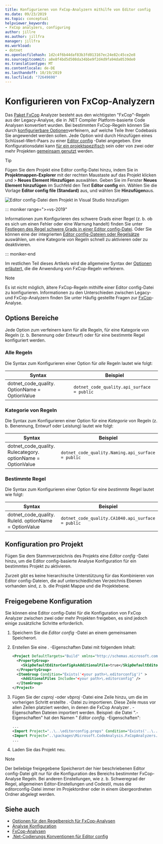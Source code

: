```yaml
---
title: Konfigurieren von FxCop-Analyzern mithilfe von Editor config
ms.date: 09/23/2019
ms.topic: conceptual
helpviewer_keywords:
- FxCop analyzers, configuring
author: jillre
ms.author: jillfra
manager: jillfra
ms.workload:
- dotnet
ms.openlocfilehash: 1d2c4f6b44daf83b3fd013167ec24e82c45ce2e8
ms.sourcegitcommit: a8e8f4bd5d508da34bbe9f2d4d9fa94da0539de0
ms.translationtype: MT
ms.contentlocale: de-DE
ms.lasthandoff: 10/19/2019
ms.locfileid: "72649698"
---
```

# <a name="configure-fxcop-analyzers"></a>Konfigurieren von FxCop-Analyzern

Das [Paket FxCop](install-fxcop-analyzers.md) Analyzer besteht aus den wichtigsten "FxCop"-Regeln aus der Legacy-Analyse, die in .NET Compiler Platform-basierte Code Analysen konvertiert wurden. Bei bestimmten FxCop-Regeln können Sie durch [konfigurierbare Optionen](fxcop-analyzer-options.md)verfeinern, auf welche Teile Ihrer Codebasis Sie angewendet werden sollen. Jede Option wird durch Hinzufügen eines Schlüssel-Wert-Paars zu einer [Editor config](https://editorconfig.org) -Datei angegeben. Eine Konfigurationsdatei kann [für ein projektspezifisch](#per-project-configuration) sein oder von zwei oder mehr Projekten [gemeinsam genutzt](#shared-configuration) werden.

> [!TIP]
> Fügen Sie dem Projekt eine Editor config-Datei hinzu, indem Sie in **Projektmappen-Explorer** mit der rechten Maustaste auf das Projekt klicken und  > **Neues Element** **Hinzufügen** auswählen. Geben Sie im Fenster **Neues Element hinzufügen** im Suchfeld den Text **Editor config** ein. Wählen Sie die Vorlage **Editor config file (Standard)** aus, und wählen Sie **Hinzufügen**aus.
>
> ![Editor config-Datei dem Projekt in Visual Studio hinzufügen](media/add-editorconfig-file.png)

::: moniker range=">=vs-2019"

Informationen zum Konfigurieren des schwere Grads einer Regel (z. b. ob es sich um einen Fehler oder eine Warnung handelt) finden Sie unter [Festlegen des Regel schwere Grads in einer Editor config-Datei](use-roslyn-analyzers.md#set-rule-severity-in-an-editorconfig-file). Oder Sie können eine der integrierten [Editor config-Dateien oder Regelsätze](analyzer-rule-sets.md) auswählen, um eine Kategorie von Regeln schnell zu aktivieren oder zu deaktivieren.

::: moniker-end

Im restlichen Teil dieses Artikels wird die allgemeine Syntax der [Optionen erläutert,](fxcop-analyzer-options.md) die die Anwendung von FxCop-Regeln verfeinern.

> [!NOTE]
> Es ist nicht möglich, ältere FxCop-Regeln mithilfe einer Editor config-Datei zu konfigurieren. Informationen zu den Unterschieden zwischen Legacy-und FxCop-Analyzern finden Sie unter Häufig gestellte Fragen zur [FxCop](fxcop-analyzers-faq.md)-Analyse.

## <a name="option-scopes"></a>Options Bereiche

Jede Option zum verfeinern kann für alle Regeln, für eine Kategorie von Regeln (z. b. Benennung oder Entwurf) oder für eine bestimmte Regel konfiguriert werden.

### <a name="all-rules"></a>Alle Regeln

Die Syntax zum Konfigurieren einer Option für *alle* Regeln lautet wie folgt:

|Syntax|Beispiel|
|-|-|
| dotnet_code_quality. OptionName = OptionValue | `dotnet_code_quality.api_surface = public` |

### <a name="category-of-rules"></a>Kategorie von Regeln

Die Syntax zum Konfigurieren einer Option für eine *Kategorie* von Regeln (z. b. Benennung, Entwurf oder Leistung) lautet wie folgt:

|Syntax|Beispiel|
|-|-|
| dotnet_code_quality. Rulecategory. optionName = OptionValue | `dotnet_code_quality.Naming.api_surface = public` |

### <a name="specific-rule"></a>Bestimmte Regel

Die Syntax zum Konfigurieren einer Option für eine *bestimmte* Regel lautet wie folgt:

|Syntax|Beispiel|
|-|-|
| dotnet_code_quality. RuleId. optionName = OptionValue | `dotnet_code_quality.CA1040.api_surface = public` |

## <a name="per-project-configuration"></a>Konfiguration pro Projekt

Fügen Sie dem Stammverzeichnis des Projekts eine *Editor config* -Datei hinzu, um die Editor config-basierte Analyse Konfiguration für ein bestimmtes Projekt zu aktivieren.

Zurzeit gibt es keine hierarchische Unterstützung für das Kombinieren von Editor config-Dateien, die auf unterschiedlichen Verzeichnis Ebenen vorhanden sind, z. b. die Projekt Mappe und die Projektebene.

## <a name="shared-configuration"></a>Freigegebene Konfiguration

Sie können eine Editor config-Datei für die Konfiguration von FxCop Analyzer zwischen zwei oder mehr Projekten freigeben, es sind jedoch einige zusätzliche Schritte erforderlich.

1. Speichern Sie die *Editor config* -Datei an einem gemeinsamen Speicherort.

2. Erstellen Sie eine *.* -Eigenschaften Datei mit folgendem Inhalt:

   ```xml
   <Project DefaultTargets="Build" xmlns="http://schemas.microsoft.com/developer/msbuild/2003">
     <PropertyGroup>
       <SkipDefaultEditorConfigAsAdditionalFile>true</SkipDefaultEditorConfigAsAdditionalFile>
     </PropertyGroup>
     <ItemGroup Condition="Exists('<your path>\.editorconfig')" >
       <AdditionalFiles Include="<your path>\.editorconfig" />
     </ItemGroup>
   </Project>
   ```

3. Fügen Sie der *csproj* -oder *vbproj* -Datei eine Zeile hinzu, um die im vorherigen Schritt erstellte *.* -Datei zu importieren. Diese Zeile muss vor allen Zeilen platziert werden, in denen die FxCop Analyzer *.* -Eigenschaften Dateien importiert werden. Beispiel: die Datei ".-Eigenschaften" hat den Namen " *Editor config.* -Eigenschaften":

   ```xml
   ...
   <Import Project="..\..\editorconfig.props" Condition="Exists('..\..\editorconfig.props')" />
   <Import Project="..\packages\Microsoft.CodeAnalysis.FxCopAnalyzers.2.6.3\build\Microsoft.CodeAnalysis.FxCopAnalyzers.props" Condition="Exists('..\packages\Microsoft.CodeAnalysis.FxCopAnalyzers.2.6.3\build\Microsoft.CodeAnalysis.FxCopAnalyzers.props')" />
   ...
   ```

4. Laden Sie das Projekt neu.

> [!NOTE]
> Der beliebige freigegebene Speicherort der hier beschriebenen Editor config-Datei gilt nur für die Konfiguration des Bereichs bestimmter FxCop-Analyse Regeln. Bei anderen Einstellungen, wie z. b. Schweregrad der Regel, allgemeinen Editor-Einstellungen und Codestil, muss die editorconfig-Datei immer im Projektordner oder in einem übergeordneten Ordner abgelegt werden.

## <a name="see-also"></a>Siehe auch

- [Optionen für den Regelbereich für FxCop-Analysen](fxcop-analyzer-options.md)
- [Analyse Konfiguration](https://github.com/dotnet/roslyn-analyzers/blob/master/docs/Analyzer%20Configuration.md)
- [FxCop-Analysen](install-fxcop-analyzers.md)
- [.Net-Codierungs Konventionen für Editor config](../ide/editorconfig-code-style-settings-reference.md)
